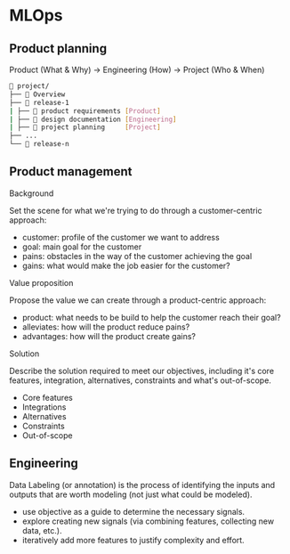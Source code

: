 # MLOps

## Product planning
Product (What & Why) → Engineering (How) → Project (Who & When)
```bash
📂 project/
├── 📄 Overview
├── 📂 release-1
| ├── 📄 product requirements [Product]
| ├── 📄 design documentation [Engineering]
| ├── 📄 project planning     [Project]
├── ...
└── 📂 release-n
```

## Product management
Background

Set the scene for what we're trying to do through a customer-centric approach:

* customer: profile of the customer we want to address
* goal: main goal for the customer
* pains: obstacles in the way of the customer achieving the goal
* gains: what would make the job easier for the customer?

Value proposition

Propose the value we can create through a product-centric approach:
* product: what needs to be build to help the customer reach their goal?
* alleviates: how will the product reduce pains?
* advantages: how will the product create gains?

Solution

Describe the solution required to meet our objectives, including it's core features, integration, alternatives, constraints and what's out-of-scope.
* Core features
* Integrations
* Alternatives
* Constraints
* Out-of-scope

## Engineering
Data Labeling (or annotation) is the process of identifying the inputs and outputs that are worth modeling (not just what could be modeled).

* use objective as a guide to determine the necessary signals.
* explore creating new signals (via combining features, collecting new data, etc.).
* iteratively add more features to justify complexity and effort.


